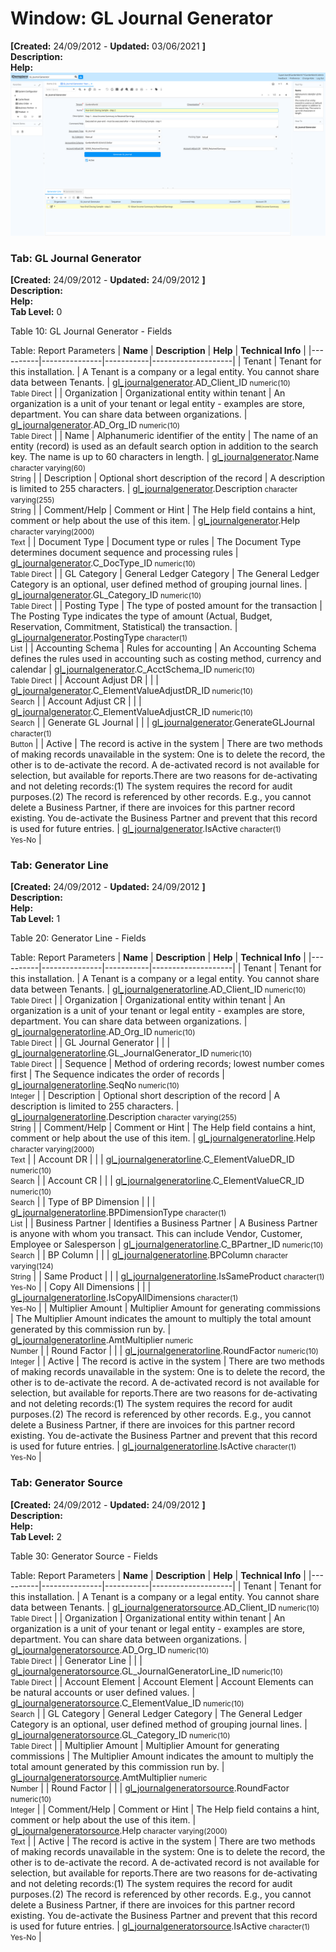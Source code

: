 # Window: GL Journal Generator

**[Created:** 24/09/2012 - **Updated:** 03/06/2021 **]**  
**Description:**   
**Help:**   
![](/img/docs/manual/GLJournalGenerator-Window_iDempiere_v12.0.0.png)

### Tab: GL Journal Generator

**[Created:** 24/09/2012 - **Updated:** 24/09/2012 **]**   
**Description:**   
**Help:**   
**Tab Level:** 0

Table 10: GL Journal Generator - Fields 

Table: Report Parameters
| **Name** | **Description** | **Help** | **Technical Info** |
|----------|---------------|-----------|--------------------|
| Tenant | Tenant for this installation. | A Tenant is a company or a legal entity. You cannot share data between Tenants. | [gl_journalgenerator](https://idempiere-schemaspy.muriloht.com/adempiere/tables/gl_journalgenerator.html).AD_Client_ID<small> numeric(10) <br/> Table Direct</small> | 
| Organization | Organizational entity within tenant | An organization is a unit of your tenant or legal entity - examples are store, department. You can share data between organizations. | [gl_journalgenerator](https://idempiere-schemaspy.muriloht.com/adempiere/tables/gl_journalgenerator.html).AD_Org_ID<small> numeric(10) <br/> Table Direct</small> | 
| Name | Alphanumeric identifier of the entity | The name of an entity (record) is used as an default search option in addition to the search key. The name is up to 60 characters in length. | [gl_journalgenerator](https://idempiere-schemaspy.muriloht.com/adempiere/tables/gl_journalgenerator.html).Name<small> character varying(60) <br/> String</small> | 
| Description | Optional short description of the record | A description is limited to 255 characters. | [gl_journalgenerator](https://idempiere-schemaspy.muriloht.com/adempiere/tables/gl_journalgenerator.html).Description<small> character varying(255) <br/> String</small> | 
| Comment/Help | Comment or Hint | The Help field contains a hint, comment or help about the use of this item. | [gl_journalgenerator](https://idempiere-schemaspy.muriloht.com/adempiere/tables/gl_journalgenerator.html).Help<small> character varying(2000) <br/> Text</small> | 
| Document Type | Document type or rules | The Document Type determines document sequence and processing rules | [gl_journalgenerator](https://idempiere-schemaspy.muriloht.com/adempiere/tables/gl_journalgenerator.html).C_DocType_ID<small> numeric(10) <br/> Table Direct</small> | 
| GL Category | General Ledger Category | The General Ledger Category is an optional, user defined method of grouping journal lines. | [gl_journalgenerator](https://idempiere-schemaspy.muriloht.com/adempiere/tables/gl_journalgenerator.html).GL_Category_ID<small> numeric(10) <br/> Table Direct</small> | 
| Posting Type | The type of posted amount for the transaction | The Posting Type indicates the type of amount (Actual, Budget, Reservation, Commitment, Statistical) the transaction. | [gl_journalgenerator](https://idempiere-schemaspy.muriloht.com/adempiere/tables/gl_journalgenerator.html).PostingType<small> character(1) <br/> List</small> | 
| Accounting Schema | Rules for accounting | An Accounting Schema defines the rules used in accounting such as costing method, currency and calendar | [gl_journalgenerator](https://idempiere-schemaspy.muriloht.com/adempiere/tables/gl_journalgenerator.html).C_AcctSchema_ID<small> numeric(10) <br/> Table Direct</small> | 
| Account Adjust DR |  |  | [gl_journalgenerator](https://idempiere-schemaspy.muriloht.com/adempiere/tables/gl_journalgenerator.html).C_ElementValueAdjustDR_ID<small> numeric(10) <br/> Search</small> | 
| Account Adjust CR |  |  | [gl_journalgenerator](https://idempiere-schemaspy.muriloht.com/adempiere/tables/gl_journalgenerator.html).C_ElementValueAdjustCR_ID<small> numeric(10) <br/> Search</small> | 
| Generate GL Journal |  |  | [gl_journalgenerator](https://idempiere-schemaspy.muriloht.com/adempiere/tables/gl_journalgenerator.html).GenerateGLJournal<small> character(1) <br/> Button</small> | 
| Active | The record is active in the system | There are two methods of making records unavailable in the system: One is to delete the record, the other is to de-activate the record. A de-activated record is not available for selection, but available for reports.There are two reasons for de-activating and not deleting records:(1) The system requires the record for audit purposes.(2) The record is referenced by other records. E.g., you cannot delete a Business Partner, if there are invoices for this partner record existing. You de-activate the Business Partner and prevent that this record is used for future entries. | [gl_journalgenerator](https://idempiere-schemaspy.muriloht.com/adempiere/tables/gl_journalgenerator.html).IsActive<small> character(1) <br/> Yes-No</small> | 


### Tab: Generator Line

**[Created:** 24/09/2012 - **Updated:** 24/09/2012 **]**   
**Description:**   
**Help:**   
**Tab Level:** 1

Table 20: Generator Line - Fields 

Table: Report Parameters
| **Name** | **Description** | **Help** | **Technical Info** |
|----------|---------------|-----------|--------------------|
| Tenant | Tenant for this installation. | A Tenant is a company or a legal entity. You cannot share data between Tenants. | [gl_journalgeneratorline](https://idempiere-schemaspy.muriloht.com/adempiere/tables/gl_journalgeneratorline.html).AD_Client_ID<small> numeric(10) <br/> Table Direct</small> | 
| Organization | Organizational entity within tenant | An organization is a unit of your tenant or legal entity - examples are store, department. You can share data between organizations. | [gl_journalgeneratorline](https://idempiere-schemaspy.muriloht.com/adempiere/tables/gl_journalgeneratorline.html).AD_Org_ID<small> numeric(10) <br/> Table Direct</small> | 
| GL Journal Generator |  |  | [gl_journalgeneratorline](https://idempiere-schemaspy.muriloht.com/adempiere/tables/gl_journalgeneratorline.html).GL_JournalGenerator_ID<small> numeric(10) <br/> Table Direct</small> | 
| Sequence | Method of ordering records; lowest number comes first | The Sequence indicates the order of records | [gl_journalgeneratorline](https://idempiere-schemaspy.muriloht.com/adempiere/tables/gl_journalgeneratorline.html).SeqNo<small> numeric(10) <br/> Integer</small> | 
| Description | Optional short description of the record | A description is limited to 255 characters. | [gl_journalgeneratorline](https://idempiere-schemaspy.muriloht.com/adempiere/tables/gl_journalgeneratorline.html).Description<small> character varying(255) <br/> String</small> | 
| Comment/Help | Comment or Hint | The Help field contains a hint, comment or help about the use of this item. | [gl_journalgeneratorline](https://idempiere-schemaspy.muriloht.com/adempiere/tables/gl_journalgeneratorline.html).Help<small> character varying(2000) <br/> Text</small> | 
| Account DR |  |  | [gl_journalgeneratorline](https://idempiere-schemaspy.muriloht.com/adempiere/tables/gl_journalgeneratorline.html).C_ElementValueDR_ID<small> numeric(10) <br/> Search</small> | 
| Account CR |  |  | [gl_journalgeneratorline](https://idempiere-schemaspy.muriloht.com/adempiere/tables/gl_journalgeneratorline.html).C_ElementValueCR_ID<small> numeric(10) <br/> Search</small> | 
| Type of BP Dimension |  |  | [gl_journalgeneratorline](https://idempiere-schemaspy.muriloht.com/adempiere/tables/gl_journalgeneratorline.html).BPDimensionType<small> character(1) <br/> List</small> | 
| Business Partner | Identifies a Business Partner | A Business Partner is anyone with whom you transact.  This can include Vendor, Customer, Employee or Salesperson | [gl_journalgeneratorline](https://idempiere-schemaspy.muriloht.com/adempiere/tables/gl_journalgeneratorline.html).C_BPartner_ID<small> numeric(10) <br/> Search</small> | 
| BP Column |  |  | [gl_journalgeneratorline](https://idempiere-schemaspy.muriloht.com/adempiere/tables/gl_journalgeneratorline.html).BPColumn<small> character varying(124) <br/> String</small> | 
| Same Product |  |  | [gl_journalgeneratorline](https://idempiere-schemaspy.muriloht.com/adempiere/tables/gl_journalgeneratorline.html).IsSameProduct<small> character(1) <br/> Yes-No</small> | 
| Copy All Dimensions |  |  | [gl_journalgeneratorline](https://idempiere-schemaspy.muriloht.com/adempiere/tables/gl_journalgeneratorline.html).IsCopyAllDimensions<small> character(1) <br/> Yes-No</small> | 
| Multiplier Amount | Multiplier Amount for generating commissions | The Multiplier Amount indicates the amount to multiply the total amount generated by this commission run by. | [gl_journalgeneratorline](https://idempiere-schemaspy.muriloht.com/adempiere/tables/gl_journalgeneratorline.html).AmtMultiplier<small> numeric <br/> Number</small> | 
| Round Factor |  |  | [gl_journalgeneratorline](https://idempiere-schemaspy.muriloht.com/adempiere/tables/gl_journalgeneratorline.html).RoundFactor<small> numeric(10) <br/> Integer</small> | 
| Active | The record is active in the system | There are two methods of making records unavailable in the system: One is to delete the record, the other is to de-activate the record. A de-activated record is not available for selection, but available for reports.There are two reasons for de-activating and not deleting records:(1) The system requires the record for audit purposes.(2) The record is referenced by other records. E.g., you cannot delete a Business Partner, if there are invoices for this partner record existing. You de-activate the Business Partner and prevent that this record is used for future entries. | [gl_journalgeneratorline](https://idempiere-schemaspy.muriloht.com/adempiere/tables/gl_journalgeneratorline.html).IsActive<small> character(1) <br/> Yes-No</small> | 


### Tab: Generator Source

**[Created:** 24/09/2012 - **Updated:** 24/09/2012 **]**   
**Description:**   
**Help:**   
**Tab Level:** 2

Table 30: Generator Source - Fields 

Table: Report Parameters
| **Name** | **Description** | **Help** | **Technical Info** |
|----------|---------------|-----------|--------------------|
| Tenant | Tenant for this installation. | A Tenant is a company or a legal entity. You cannot share data between Tenants. | [gl_journalgeneratorsource](https://idempiere-schemaspy.muriloht.com/adempiere/tables/gl_journalgeneratorsource.html).AD_Client_ID<small> numeric(10) <br/> Table Direct</small> | 
| Organization | Organizational entity within tenant | An organization is a unit of your tenant or legal entity - examples are store, department. You can share data between organizations. | [gl_journalgeneratorsource](https://idempiere-schemaspy.muriloht.com/adempiere/tables/gl_journalgeneratorsource.html).AD_Org_ID<small> numeric(10) <br/> Table Direct</small> | 
| Generator Line |  |  | [gl_journalgeneratorsource](https://idempiere-schemaspy.muriloht.com/adempiere/tables/gl_journalgeneratorsource.html).GL_JournalGeneratorLine_ID<small> numeric(10) <br/> Table Direct</small> | 
| Account Element | Account Element | Account Elements can be natural accounts or user defined values. | [gl_journalgeneratorsource](https://idempiere-schemaspy.muriloht.com/adempiere/tables/gl_journalgeneratorsource.html).C_ElementValue_ID<small> numeric(10) <br/> Search</small> | 
| GL Category | General Ledger Category | The General Ledger Category is an optional, user defined method of grouping journal lines. | [gl_journalgeneratorsource](https://idempiere-schemaspy.muriloht.com/adempiere/tables/gl_journalgeneratorsource.html).GL_Category_ID<small> numeric(10) <br/> Table Direct</small> | 
| Multiplier Amount | Multiplier Amount for generating commissions | The Multiplier Amount indicates the amount to multiply the total amount generated by this commission run by. | [gl_journalgeneratorsource](https://idempiere-schemaspy.muriloht.com/adempiere/tables/gl_journalgeneratorsource.html).AmtMultiplier<small> numeric <br/> Number</small> | 
| Round Factor |  |  | [gl_journalgeneratorsource](https://idempiere-schemaspy.muriloht.com/adempiere/tables/gl_journalgeneratorsource.html).RoundFactor<small> numeric(10) <br/> Integer</small> | 
| Comment/Help | Comment or Hint | The Help field contains a hint, comment or help about the use of this item. | [gl_journalgeneratorsource](https://idempiere-schemaspy.muriloht.com/adempiere/tables/gl_journalgeneratorsource.html).Help<small> character varying(2000) <br/> Text</small> | 
| Active | The record is active in the system | There are two methods of making records unavailable in the system: One is to delete the record, the other is to de-activate the record. A de-activated record is not available for selection, but available for reports.There are two reasons for de-activating and not deleting records:(1) The system requires the record for audit purposes.(2) The record is referenced by other records. E.g., you cannot delete a Business Partner, if there are invoices for this partner record existing. You de-activate the Business Partner and prevent that this record is used for future entries. | [gl_journalgeneratorsource](https://idempiere-schemaspy.muriloht.com/adempiere/tables/gl_journalgeneratorsource.html).IsActive<small> character(1) <br/> Yes-No</small> | 


